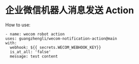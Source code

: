 # 企业微信机器人消息发送 Action

How to use:
```
- name: wecom robot action
uses: guangzhengli/wecom-notification-action@main
with:
  webhook: ${{ secrets.WECOM_WEBHOOK_KEY}}
  is_at_all: 'false'
  message: test content
```